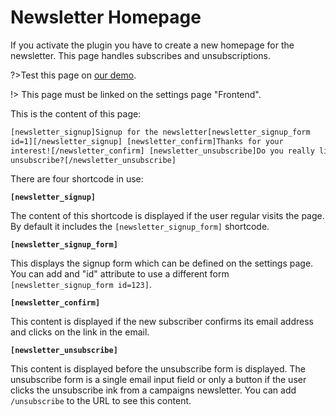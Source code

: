 # Newsletter Homepage

If you activate the plugin you have to create a new homepage for the newsletter. This page handles subscribes and unsubscriptions.

?>Test this page on [our demo](https://demo2.mailster.co/wp-admin/post.php?post=1&action=edit).

!> This page must be linked on the settings page "Frontend".

This is the content of this page:

```html
[newsletter_signup]Signup for the newsletter[newsletter_signup_form
id=1][/newsletter_signup] [newsletter_confirm]Thanks for your
interest![/newsletter_confirm] [newsletter_unsubscribe]Do you really like to
unsubscribe?[/newsletter_unsubscribe]
```

There are four shortcode in use:

**`[newsletter_signup]`**

The content of this shortcode is displayed if the user regular visits the page. By default it includes the `[newsletter_signup_form]` shortcode.

**`[newsletter_signup_form]`**

This displays the signup form which can be defined on the settings page. You can add and "id" attribute to use a different form `[newsletter_signup_form id=123]`.

**`[newsletter_confirm]`**

This content is displayed if the new subscriber confirms its email address and clicks on the link in the email.

**`[newsletter_unsubscribe]`**

This content is displayed before the unsubscribe form is displayed. The unsubscribe form is a single email input field or only a button if the user clicks the unsubscribe ink from a campaigns newsletter. You can add `/unsubscribe` to the URL to see this content.
